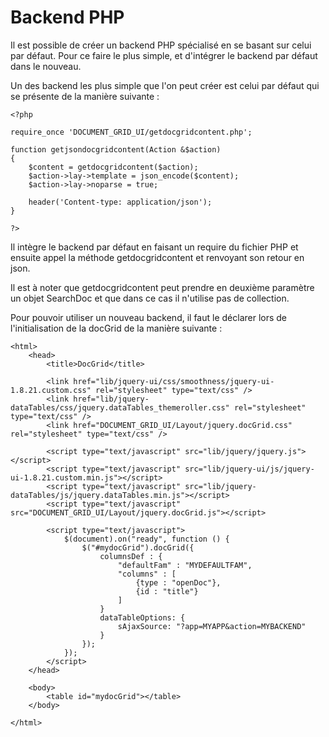# Backend PHP

Il est possible de créer un backend PHP spécialisé en se basant sur celui par défaut. Pour ce faire le plus simple, et d'intégrer le backend par défaut dans le nouveau.

Un des backend les plus simple que l'on peut créer est celui par défaut qui se présente de la manière suivante :

	<?php

	require_once 'DOCUMENT_GRID_UI/getdocgridcontent.php';

	function getjsondocgridcontent(Action &$action)
	{
		$content = getdocgridcontent($action);
		$action->lay->template = json_encode($content);
	    $action->lay->noparse = true;

	    header('Content-type: application/json');
	}

	?>

Il intègre le backend par défaut en faisant un require du fichier PHP et ensuite appel la méthode getdocgridcontent et renvoyant son retour en json.

Il est à noter que getdocgridcontent peut prendre en deuxième paramètre un objet SearchDoc et que dans ce cas il n'utilise pas de collection.

Pour pouvoir utiliser un nouveau backend, il faut le déclarer lors de l'initialisation de la docGrid de la manière suivante :

	<html>
		<head>
			<title>DocGrid</title>

			<link href="lib/jquery-ui/css/smoothness/jquery-ui-1.8.21.custom.css" rel="stylesheet" type="text/css" />
			<link href="lib/jquery-dataTables/css/jquery.dataTables_themeroller.css" rel="stylesheet" type="text/css" />
			<link href="DOCUMENT_GRID_UI/Layout/jquery.docGrid.css" rel="stylesheet" type="text/css" />

			<script type="text/javascript" src="lib/jquery/jquery.js"></script>
			<script type="text/javascript" src="lib/jquery-ui/js/jquery-ui-1.8.21.custom.min.js"></script>
			<script type="text/javascript" src="lib/jquery-dataTables/js/jquery.dataTables.min.js"></script>
			<script type="text/javascript" src="DOCUMENT_GRID_UI/Layout/jquery.docGrid.js"></script>

			<script type="text/javascript">
				$(document).on("ready", function () {
					$("#mydocGrid").docGrid({
						columnsDef : {
							"defaultFam" : "MYDEFAULTFAM",
							"columns" : [
								{type : "openDoc"},
								{id : "title"}
							]
						}
						dataTableOptions: {
							sAjaxSource: "?app=MYAPP&action=MYBACKEND"
						}
					});
				});
			</script>
		</head>

		<body>
			<table id="mydocGrid"></table>
		</body>

	</html>

